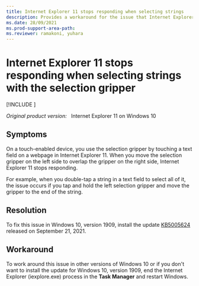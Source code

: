 ```yaml
---
title: Internet Explorer 11 stops responding when selecting strings
description: Provides a workaround for the issue that Internet Explorer 11 stops responding when selecting strings with the selection gripper.
ms.date: 28/09/2021
ms.prod-support-area-path: 
ms.reviewer: ramakoni, yuhara
---
```

# Internet Explorer 11 stops responding when selecting strings with the selection gripper

[!INCLUDE [](../includes/browsers-important.md)]

_Original product version:_ &nbsp; Internet Explorer 11 on Windows 10

## Symptoms

On a touch-enabled device, you use the selection gripper by touching a text field on a webpage in Internet Explorer 11. When you move the selection gripper on the left side to overlap the gripper on the right side, Internet Explorer 11 stops responding.

For example, when you double-tap a string in a text field to select all of it, the issue occurs if you tap and hold the left selection gripper and move the gripper to the end of the string.

## Resolution

To fix this issue in Windows 10, version 1909, install the update [KB5005624](https://support.microsoft.com/topic/september-21-2021-kb5005624-os-build-18363-1830-preview-b2a3af81-696b-4d59-8d7b-a05389407bb8) released on September 21, 2021.

## Workaround

To work around this issue in other versions of Windows 10 or if you don't want to install the update for Windows 10, version 1909, end the Internet Explorer (iexplore.exe) process in the **Task Manager** and restart Windows.
